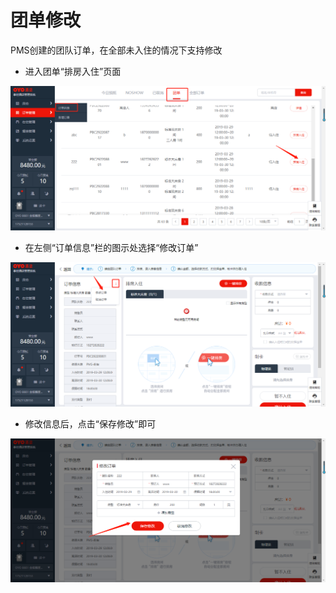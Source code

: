 # 团单修改

PMS创建的团队订单，在全部未入住的情况下支持修改

* 进入团单“排房入住”页面

![](../../../.gitbook/assets/image%20%28751%29.png)

* 在左侧“订单信息”栏的图示处选择“修改订单”

![](../../../.gitbook/assets/image%20%28732%29.png)

* 修改信息后，点击“保存修改”即可

![](../../../.gitbook/assets/image%20%28556%29.png)

